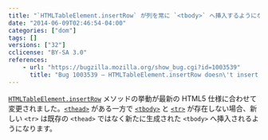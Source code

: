 ```yaml
---
title: "`HTMLTableElement.insertRow` が列を常に `<tbody>` へ挿入するようになりました"
date: "2014-06-09T02:46:54-04:00"
categories: ["dom"]
tags: []
versions: ["32"]
cclicense: "BY-SA 3.0"
references:
    - url: "https://bugzilla.mozilla.org/show_bug.cgi?id=1003539"
      title: "Bug 1003539 – HTMLTableElement.insertRow doesn\'t insert the row at the right place when table has a thead or tfoot, no tbody, and no rows"
---
```

[`HTMLTableElement.insertRow`](https://developer.mozilla.org/ja/docs/Web/API/HTMLTableElement.insertRow) メソッドの挙動が最新の HTML5 仕様に合わせて変更されました。[`<thead>`](https://developer.mozilla.org/ja/docs/Web/HTML/Element/thead) がある一方で [`<tbody>`](https://developer.mozilla.org/ja/docs/Web/HTML/Element/tbody) と [`<tr>`](https://developer.mozilla.org/ja/docs/Web/HTML/Element/tr) が存在しない場合、新しい `<tr>` は既存の `<thead>` ではなく新たに生成された `<tbody>` へ挿入されるようになります。
